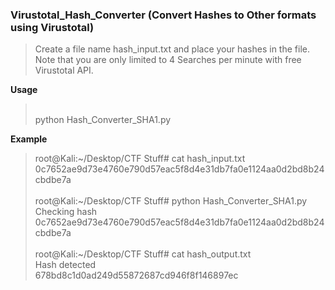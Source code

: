<h3> Virustotal_Hash_Converter (Convert Hashes to Other formats using Virustotal) </h3>

> Create a file name hash_input.txt and place your hashes in the file.  
Note that you are only limited to 4 Searches per minute with free Virustotal API.  

<b> Usage </b>  
> <br> python Hash_Converter_SHA1.py

<b>Example </b>         
> root@Kali:~/Desktop/CTF Stuff# cat hash_input.txt   
> 0c7652ae9d73e4760e790d57eac5f8d4e31db7fa0e1124aa0d2bd8b24cbdbe7a   
> <br> root@Kali:~/Desktop/CTF Stuff# python Hash_Converter_SHA1.py    
> Checking hash 0c7652ae9d73e4760e790d57eac5f8d4e31db7fa0e1124aa0d2bd8b24cbdbe7a   
> <br> root@Kali:~/Desktop/CTF Stuff# cat hash_output.txt   
> Hash detected   
> 678bd8c1d0ad249d55872687cd946f8f146897ec  
